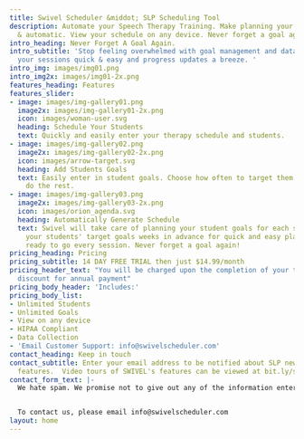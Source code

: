 ```yaml
---
title: Swivel Scheduler &middot; SLP Scheduling Tool
description: Automate your Speech Therapy Training. Make planning your sessions easy
  & automatic. View your schedule on any device. Never forget a goal again.
intro_heading: Never Forget A Goal Again.
intro_subtitle: 'Stop feeling overwhelmed with goal management and data. Make planning
  your sessions quick & easy and progress updates a breeze. '
intro_img: images/img01.png
intro_img2x: images/img01-2x.png
features_heading: Features
features_slider:
- image: images/img-gallery01.png
  image2x: images/img-gallery01-2x.png
  icon: images/woman-user.svg
  heading: Schedule Your Students
  text: Quickly and easily enter your therapy schedule and students.
- image: images/img-gallery02.png
  image2x: images/img-gallery02-2x.png
  icon: images/arrow-target.svg
  heading: Add Students Goals
  text: Easily enter in student goals. Choose how often to target them and let Swivel
    do the rest.
- image: images/img-gallery03.png
  image2x: images/img-gallery03-2x.png
  icon: images/orion_agenda.svg
  heading: Automatically Generate Schedule
  text: Swivel will take care of planning your student goals for each session. Know
    your students' target goals weeks in advance for quick and easy planning. Have
    ready to go every session. Never forget a goal again!
pricing_heading: Pricing
pricing_subtitle: 14 DAY FREE TRIAL then just $14.99/month
pricing_header_text: "You will be charged upon the completion of your trial.  \n15%
  discount for annual payment"
pricing_body_header: 'Includes:'
pricing_body_list:
- Unlimited Students
- Unlimited Goals
- View on any device
- HIPAA Compliant
- Data Collection
- 'Email Customer Support: info@swivelscheduler.com'
contact_heading: Keep in touch
contact_subtitle: Enter your email address to be notified about SLP news and new Swivel
  features.  Video tours of SWIVEL's features can be viewed at bit.ly/swivelvideos
contact_form_text: |-
  We hate spam. We promise not to give out any of the information entered onto this site.


  To contact us, please email info@swivelscheduler.com
layout: home
---
```


